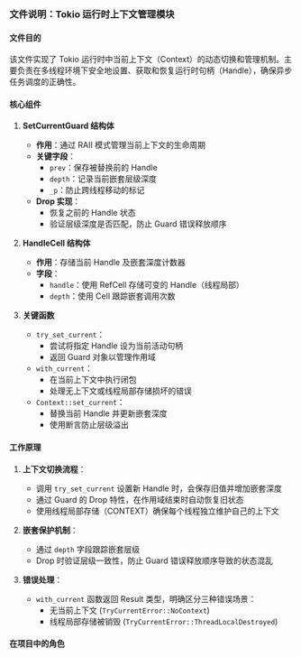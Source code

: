 ### 文件说明：Tokio 运行时上下文管理模块

#### 文件目的
该文件实现了 Tokio 运行时中当前上下文（Context）的动态切换和管理机制。主要负责在多线程环境下安全地设置、获取和恢复运行时句柄（Handle），确保异步任务调度的正确性。

#### 核心组件

1. **SetCurrentGuard 结构体**
   - **作用**：通过 RAII 模式管理当前上下文的生命周期
   - **关键字段**：
     - `prev`：保存被替换前的 Handle
     - `depth`：记录当前嵌套层级深度
     - `_p`：防止跨线程移动的标记
   - **Drop 实现**：
     - 恢复之前的 Handle 状态
     - 验证层级深度是否匹配，防止 Guard 错误释放顺序

2. **HandleCell 结构体**
   - **作用**：存储当前 Handle 及嵌套深度计数器
   - **字段**：
     - `handle`：使用 RefCell 存储可变的 Handle（线程局部）
     - `depth`：使用 Cell 跟踪嵌套调用次数

3. **关键函数**
   - `try_set_current`：
     - 尝试将指定 Handle 设为当前活动句柄
     - 返回 Guard 对象以管理作用域
   - `with_current`：
     - 在当前上下文中执行闭包
     - 处理无上下文或线程局部存储损坏的错误
   - `Context::set_current`：
     - 替换当前 Handle 并更新嵌套深度
     - 使用断言防止层级溢出

#### 工作原理
1. **上下文切换流程**：
   - 调用 `try_set_current` 设置新 Handle 时，会保存旧值并增加嵌套深度
   - 通过 Guard 的 Drop 特性，在作用域结束时自动恢复旧状态
   - 使用线程局部存储（CONTEXT）确保每个线程独立维护自己的上下文

2. **嵌套保护机制**：
   - 通过 `depth` 字段跟踪嵌套层级
   - Drop 时验证层级一致性，防止 Guard 错误释放顺序导致的状态混乱

3. **错误处理**：
   - `with_current` 函数返回 Result 类型，明确区分三种错误场景：
     - 无当前上下文 (`TryCurrentError::NoContext`)
     - 线程局部存储被销毁 (`TryCurrentError::ThreadLocalDestroyed`)

#### 在项目中的角色